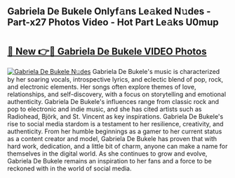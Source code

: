 ## Gabriela De Bukele Onlyf𝚊ns Le𝚊ked N𝚞des - Part-x27 Photos Video - Hot Part Le𝚊ks U0mup

# <h2><a href="http://ac4545.deff.icu/?id=Gabriela+De+Bukele">🔗 New 👉🔴 Gabriela De Bukele VIDEO Photos</a></h2>

[![Gabriela De Bukele N𝚞des](https://i.imgur.com/rIISA9y.gif)](http://ac4545.deff.icu/?id=Gabriela+De+Bukele)
Gabriela De Bukele's music is characterized by her soaring vocals, introspective lyrics, and eclectic blend of pop, rock, and electronic elements. Her songs often explore themes of love, relationships, and self-discovery, with a focus on storytelling and emotional authenticity. Gabriela De Bukele's influences range from classic rock and pop to electronic and indie music, and she has cited artists such as Radiohead, Björk, and St. Vincent as key inspirations. Gabriela De Bukele's rise to social media stardom is a testament to her resilience, creativity, and authenticity. From her humble beginnings as a gamer to her current status as a content creator and model, Gabriela De Bukele has proven that with hard work, dedication, and a little bit of charm, anyone can make a name for themselves in the digital world. As she continues to grow and evolve, Gabriela De Bukele remains an inspiration to her fans and a force to be reckoned with in the world of social media.
